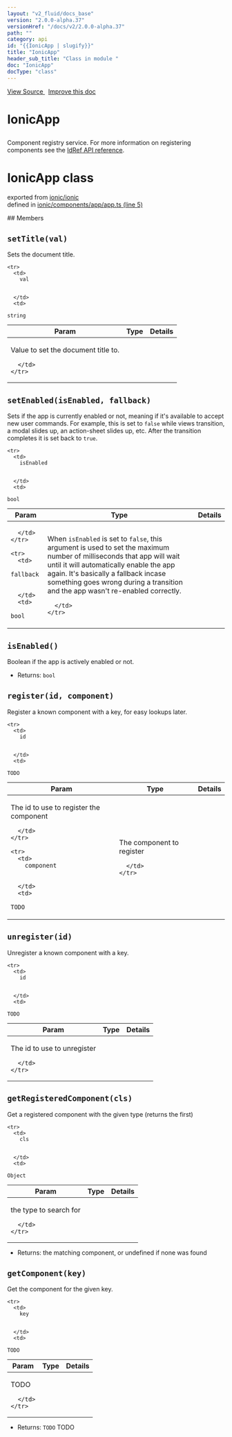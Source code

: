 ```yaml
---
layout: "v2_fluid/docs_base"
version: "2.0.0-alpha.37"
versionHref: "/docs/v2/2.0.0-alpha.37"
path: ""
category: api
id: "{{IonicApp | slugify}}"
title: "IonicApp"
header_sub_title: "Class in module "
doc: "IonicApp"
docType: "class"
---
```



<div class="improve-docs">
  <a href='http://github.com/driftyco/ionic2/tree/master/ionic/components/app/app.ts#L4'>
    View Source
  </a>
  &nbsp;
  <a href='http://github.com/driftyco/ionic2/edit/master/ionic/components/app/app.ts#L4'>
    Improve this doc
  </a>
</div>




<h1 class="api-title">

  IonicApp



</h1>





<p>Component registry service.  For more information on registering
components see the <a href="../id/IdRef/">IdRef API reference</a>.</p>


<h1 class="class export">IonicApp <span class="type">class</span></h1>
<p class="module">exported from <a href='undefined'>ionic/ionic</a><br/>
defined in <a href="https://github.com/driftyco/ionic2/tree/master/ionic/components/app/app.ts#L5-L107">ionic/components/app/app.ts (line 5)</a>
</p>
## Members

<div id="setTitle"></div>
<h2>
  <code>setTitle(val)</code>

</h2>

Sets the document title.



<table class="table" style="margin:0;">
  <thead>
    <tr>
      <th>Param</th>
      <th>Type</th>
      <th>Details</th>
    </tr>
  </thead>
  <tbody>
    
    <tr>
      <td>
        val
        
        
      </td>
      <td>
        
  <code>string</code>
      </td>
      <td>
        <p>Value to set the document title to.</p>

        
      </td>
    </tr>
    
  </tbody>
</table>









<div id="setEnabled"></div>
<h2>
  <code>setEnabled(isEnabled, fallback)</code>

</h2>

Sets if the app is currently enabled or not, meaning if it's
available to accept new user commands. For example, this is set to `false`
while views transition, a modal slides up, an action-sheet
slides up, etc. After the transition completes it is set back to `true`.



<table class="table" style="margin:0;">
  <thead>
    <tr>
      <th>Param</th>
      <th>Type</th>
      <th>Details</th>
    </tr>
  </thead>
  <tbody>
    
    <tr>
      <td>
        isEnabled
        
        
      </td>
      <td>
        
  <code>bool</code>
      </td>
      <td>
        
        
      </td>
    </tr>
    
    <tr>
      <td>
        fallback
        
        
      </td>
      <td>
        
  <code>bool</code>
      </td>
      <td>
        <p>When <code>isEnabled</code> is set to <code>false</code>, this argument
is used to set the maximum number of milliseconds that app will wait until
it will automatically enable the app again. It&#39;s basically a fallback incase
something goes wrong during a transition and the app wasn&#39;t re-enabled correctly.</p>

        
      </td>
    </tr>
    
  </tbody>
</table>









<div id="isEnabled"></div>
<h2>
  <code>isEnabled()</code>

</h2>

Boolean if the app is actively enabled or not.






* Returns: 
  <code>bool</code> 




<div id="register"></div>
<h2>
  <code>register(id, component)</code>

</h2>

Register a known component with a key, for easy lookups later.



<table class="table" style="margin:0;">
  <thead>
    <tr>
      <th>Param</th>
      <th>Type</th>
      <th>Details</th>
    </tr>
  </thead>
  <tbody>
    
    <tr>
      <td>
        id
        
        
      </td>
      <td>
        
  <code>TODO</code>
      </td>
      <td>
        <p>The id to use to register the component</p>

        
      </td>
    </tr>
    
    <tr>
      <td>
        component
        
        
      </td>
      <td>
        
  <code>TODO</code>
      </td>
      <td>
        <p>The component to register</p>

        
      </td>
    </tr>
    
  </tbody>
</table>









<div id="unregister"></div>
<h2>
  <code>unregister(id)</code>

</h2>

Unregister a known component with a key.



<table class="table" style="margin:0;">
  <thead>
    <tr>
      <th>Param</th>
      <th>Type</th>
      <th>Details</th>
    </tr>
  </thead>
  <tbody>
    
    <tr>
      <td>
        id
        
        
      </td>
      <td>
        
  <code>TODO</code>
      </td>
      <td>
        <p>The id to use to unregister</p>

        
      </td>
    </tr>
    
  </tbody>
</table>









<div id="getRegisteredComponent"></div>
<h2>
  <code>getRegisteredComponent(cls)</code>

</h2>

Get a registered component with the given type (returns the first)



<table class="table" style="margin:0;">
  <thead>
    <tr>
      <th>Param</th>
      <th>Type</th>
      <th>Details</th>
    </tr>
  </thead>
  <tbody>
    
    <tr>
      <td>
        cls
        
        
      </td>
      <td>
        
  <code>Object</code>
      </td>
      <td>
        <p>the type to search for</p>

        
      </td>
    </tr>
    
  </tbody>
</table>






* Returns: 
   the matching component, or undefined if none was found






<div id="getComponent"></div>
<h2>
  <code>getComponent(key)</code>

</h2>

Get the component for the given key.



<table class="table" style="margin:0;">
  <thead>
    <tr>
      <th>Param</th>
      <th>Type</th>
      <th>Details</th>
    </tr>
  </thead>
  <tbody>
    
    <tr>
      <td>
        key
        
        
      </td>
      <td>
        
  <code>TODO</code>
      </td>
      <td>
        <p>TODO</p>

        
      </td>
    </tr>
    
  </tbody>
</table>






* Returns: 
  <code>TODO</code> TODO




